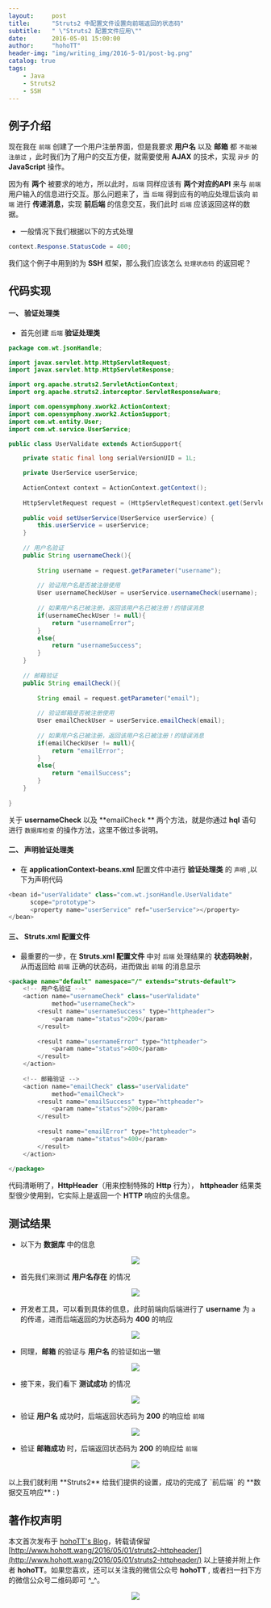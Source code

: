 ```yaml
---
layout:     post
title:      "Struts2 中配置文件设置向前端返回的状态码"
subtitle:   " \"Struts2 配置文件应用\""
date:       2016-05-01 15:00:00
author:     "hohoTT"
header-img: "img/writing_img/2016-5-01/post-bg.png"
catalog: true
tags:
    - Java
    - Struts2
    - SSH
---
```


## 例子介绍

现在我在 `前端` 创建了一个用户注册界面，但是我要求 **用户名** 以及 **邮箱** 都 `不能被注册过` ，此时我们为了用户的交互方便，就需要使用 **AJAX** 的技术，实现 `异步` 的 **JavaScript** 操作。

因为有 **两个** 被要求的地方，所以此时，`后端` 同样应该有 **两个对应的API** 来与 `前端` 用户输入的信息进行交互。那么问题来了，当 `后端` 得到应有的响应处理后该向 `前端` 进行 **传递消息**，实现 **前后端** 的信息交互，我们此时 `后端` 应该返回这样的数据。

 - 一般情况下我们根据以下的方式处理

```java
context.Response.StatusCode = 400;
```

我们这个例子中用到的为 **SSH** 框架，那么我们应该怎么 `处理状态码` 的返回呢？

## 代码实现

#### 一、 验证处理类

 - 首先创建 `后端` **验证处理类**

```java
package com.wt.jsonHandle;

import javax.servlet.http.HttpServletRequest;
import javax.servlet.http.HttpServletResponse;

import org.apache.struts2.ServletActionContext;
import org.apache.struts2.interceptor.ServletResponseAware;

import com.opensymphony.xwork2.ActionContext;
import com.opensymphony.xwork2.ActionSupport;
import com.wt.entity.User;
import com.wt.service.UserService;

public class UserValidate extends ActionSupport{

	private static final long serialVersionUID = 1L;

	private UserService userService;
	
	ActionContext context = ActionContext.getContext();
	
	HttpServletRequest request = (HttpServletRequest)context.get(ServletActionContext.HTTP_REQUEST);
	
	public void setUserService(UserService userService) {
		this.userService = userService;
	}
	
	// 用户名验证
	public String usernameCheck(){
		
		String username = request.getParameter("username");
		
		// 验证用户名是否被注册使用
		User usernameCheckUser = userService.usernameCheck(username);
				
		// 如果用户名已被注册，返回该用户名已被注册！的错误消息
		if(usernameCheckUser != null){
			return "usernameError";
		}
		else{
			return "usernameSuccess";
		}
	}
	
	// 邮箱验证
	public String emailCheck(){
		
		String email = request.getParameter("email");
		
		// 验证邮箱是否被注册使用
		User emailCheckUser = userService.emailCheck(email);
				
		// 如果用户名已被注册，返回该用户名已被注册！的错误消息
		if(emailCheckUser != null){
			return "emailError";
		}
		else{
			return "emailSuccess";
		}
	}
	
}
```

关于 **usernameCheck** 以及 **emailCheck ** 两个方法，就是你通过 **hql** 语句进行 `数据库检查` 的操作方法，这里不做过多说明。

#### 二、 声明验证处理类

 - 在 **applicationContext-beans.xml** 配置文件中进行 **验证处理类** 的 `声明` ,以下为声明代码
 
```java
<bean id="userValidate" class="com.wt.jsonHandle.UserValidate"
	  scope="prototype">
	  <property name="userService" ref="userService"></property>
</bean>
```

#### 三、 Struts.xml 配置文件

 - 最重要的一步，在 **Struts.xml 配置文件** 中对 `后端` 处理结果的 **状态码映射**，从而返回给 `前端` 正确的状态码，进而做出 `前端` 的消息显示

```java
<package name="default" namespace="/" extends="struts-default">
    <!-- 用户名验证 -->
	<action name="usernameCheck" class="userValidate"
			method="usernameCheck">
    	<result name="usernameSuccess" type="httpheader">  
	    	<param name="status">200</param>
	    </result>
	    
	    <result name="usernameError" type="httpheader">  
	    	<param name="status">400</param>
	    </result>
    </action>
    
    <!-- 邮箱验证 -->
	<action name="emailCheck" class="userValidate"
			method="emailCheck">
    	<result name="emailSuccess" type="httpheader">  
	    	<param name="status">200</param>
	    </result>
	    
	    <result name="emailError" type="httpheader">  
	    	<param name="status">400</param>
	    </result>
    </action>
	
</package>
```

代码清晰明了，**HttpHeader**（用来控制特殊的 **Http** 行为）， **httpheader** 结果类型很少使用到，它实际上是返回一个 **HTTP** 响应的头信息。

## 测试结果

 - 以下为 **数据库** 中的信息

<div align="center"><img src="http://www.hohott.wang/img/writing_img/2016-5-01/result1.png"/></div>

- 首先我们来测试 **用户名存在** 的情况

<div align="center"><img src="http://www.hohott.wang/img/writing_img/2016-5-01/result2.png"/></div>

 - 开发者工具，可以看到具体的信息，此时前端向后端进行了 **username** 为 `a` 的传递，进而后端返回的为状态码为 **400** 的响应

<div align="center"><img src="http://www.hohott.wang/img/writing_img/2016-5-01/result3.png"/></div>

- 同理，**邮箱** 的验证与 **用户名** 的验证如出一辙

<div align="center"><img src="http://www.hohott.wang/img/writing_img/2016-5-01/result4.png"/></div>

- 接下来，我们看下 **测试成功** 的情况

<div align="center"><img src="http://www.hohott.wang/img/writing_img/2016-5-01/success1.png"/></div>

 - 验证 **用户名** 成功时，后端返回状态码为 **200** 的响应给 `前端`
 
<div align="center"><img src="http://www.hohott.wang/img/writing_img/2016-5-01/success2.png"/></div>

 - 验证 **邮箱成功** 时，后端返回状态码为 **200** 的响应给 `前端`
 
<div align="center"><img src="http://www.hohott.wang/img/writing_img/2016-5-01/success3.png"/></div>
<br>
以上我们就利用 **Struts2**  给我们提供的设置，成功的完成了 `前后端` 的 **数据交互响应**  : )
   
## 著作权声明
本文首次发布于 [hohoTT's Blog](http://www.hohott.wang/)，转载请保留 [http://www.hohott.wang/2016/05/01/struts2-httpheader/](http://www.hohott.wang/2016/05/01/struts2-httpheader/) 以上链接并附上作者 **hohoTT**。如果您喜欢，还可以关注我的微信公众号 **hohoTT** , 或者扫一扫下方的微信公众号二维码即可 ^_^。
<div align="center"><img src="http://www.hohott.wang/img/WeiXinImg.jpg"/></div>